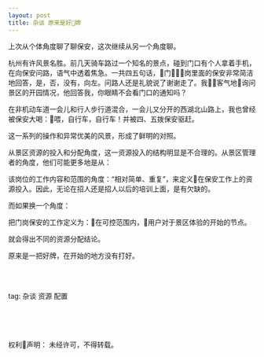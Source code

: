 ```yaml
---
layout: post
title: 杂谈 原来是好牌
---
```


上次从个体角度聊了聊保安，这次继续从另一个角度聊。

杭州有许风景名胜。前几天骑车路过一个知名的景点，碰到门口有个人拿着手机，在向保安问路，语气中透着焦急。一共四五句话，门岗里面的保安非常简洁地回答，是，否，没有，向左。问路人还是礼貌说了谢谢走了。我客气地询问景区的开园情况，他回答我，你眼睛不会看门口的通知吗？

在非机动车道一会儿和行人步行道混合，一会儿又分开的西湖北山路上，我也曾经被保安大喝：喂，自行车，自行车！并被四、五拨保安驱赶。

这一系列的操作和异常优美的风景，形成了鲜明的对照。

从景区资源的投入和分配角度，这一资源投入的结构明显是不合理的。从景区管理者的角度，他们可能更多地是从：

该岗位的工作内容和范围的角度：“相对简单、重复”，来定义在保安工作上的资源投入。因此，无论在招人还是招人以后的培训上面，是有欠缺的。

而如果换一个角度：

把门岗保安的工作定义为：在可控范围内，用户对于景区体验的开始的节点。

就会得出不同的资源分配结论。

原来是一把好牌，在开始的地方没有打好。

<br>
<br>

tag: 杂谈 资源 配置

<br>
<br>
<br>


权利声明：
未经许可，不得转载。